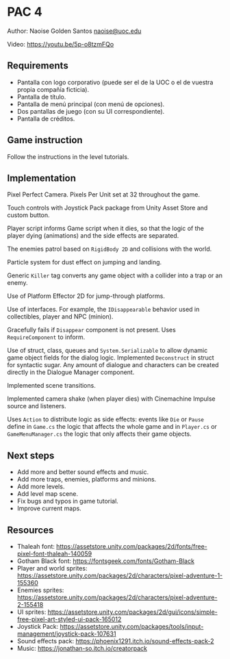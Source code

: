 # PAC 4

Author: Naoise Golden Santos <naoise@uoc.edu>

Video: https://youtu.be/5p-o8tzmFQo

## Requirements

* Pantalla con logo corporativo (puede ser el de la UOC o el de vuestra propia compañía ficticia).
* Pantalla de título.
* Pantalla de menú principal (con menú de opciones).
* Dos pantallas de juego (con su UI correspondiente).
* Pantalla de créditos.

## Game instruction

Follow the instructions in the level tutorials.

## Implementation

Pixel Perfect Camera. Pixels Per Unit set at 32 throughout the game.

Touch controls with Joystick Pack package from Unity Asset Store and custom button.

Player script informs Game script when it dies, so that the logic of the player dying (animations) and the side effects are separated.

The enemies patrol based on `RigidBody 2D` and collisions with the world.

Particle system for dust effect on jumping and landing.

Generic `Killer` tag converts any game object with a collider into a trap or an enemy.

Use of Platform Effector 2D for jump-through platforms.

Use of interfaces. For example, the `IDisappearable` behavior used in collectibles, player and NPC (minion).

Gracefully fails if `Disappear` component is not present. Uses `RequireComponent` to inform.

Use of struct, class, queues and `System.Serializable` to allow dynamic game object fields for the dialog logic. Implemented `Deconstruct` in struct for syntactic sugar. Any amount of dialogue and characters can be created directly in the Dialogue Manager component.

Implemented scene transitions.

Implemented camera shake (when player dies) with Cinemachine Impulse source and listeners.

Uses `Action` to distribute logic as side effects: events like `Die` or `Pause` define in `Game.cs` the logic that affects the whole game and in `Player.cs` or `GameMenuManager.cs` the logic that only affects their game objects.

## Next steps

* Add more and better sound effects and music.
* Add more traps, enemies, platforms and minions.
* Add more levels.
* Add level map scene.
* Fix bugs and typos in game tutorial.
* Improve current maps.

## Resources

* Thaleah font: https://assetstore.unity.com/packages/2d/fonts/free-pixel-font-thaleah-140059
* Gotham Black font: https://fontsgeek.com/fonts/Gotham-Black
* Player and world sprites: https://assetstore.unity.com/packages/2d/characters/pixel-adventure-1-155360
* Enemies sprites: https://assetstore.unity.com/packages/2d/characters/pixel-adventure-2-155418
* UI sprites: https://assetstore.unity.com/packages/2d/gui/icons/simple-free-pixel-art-styled-ui-pack-165012
* Joystick Pack: https://assetstore.unity.com/packages/tools/input-management/joystick-pack-107631
* Sound effects pack: https://phoenix1291.itch.io/sound-effects-pack-2
* Music: https://jonathan-so.itch.io/creatorpack
